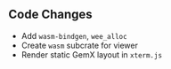 ## Code Changes

- Add `wasm-bindgen`, `wee_alloc`
- Create `wasm` subcrate for viewer
- Render static GemX layout in `xterm.js`
